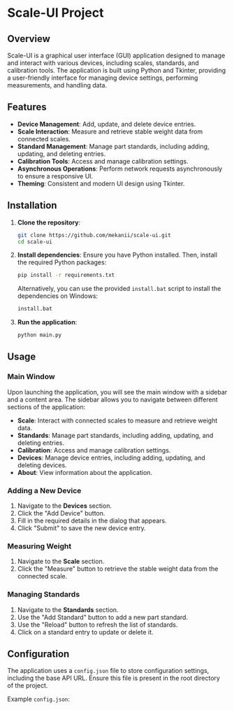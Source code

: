 # Scale-UI Project

## Overview

Scale-UI is a graphical user interface (GUI) application designed to manage and interact with various devices, including scales, standards, and calibration tools. The application is built using Python and Tkinter, providing a user-friendly interface for managing device settings, performing measurements, and handling data.

## Features

- **Device Management**: Add, update, and delete device entries.
- **Scale Interaction**: Measure and retrieve stable weight data from connected scales.
- **Standard Management**: Manage part standards, including adding, updating, and deleting entries.
- **Calibration Tools**: Access and manage calibration settings.
- **Asynchronous Operations**: Perform network requests asynchronously to ensure a responsive UI.
- **Theming**: Consistent and modern UI design using Tkinter.

## Installation

1. **Clone the repository**:
    ```bash
    git clone https://github.com/mekanii/scale-ui.git
    cd scale-ui
    ```

2. **Install dependencies**:
    Ensure you have Python installed. Then, install the required Python packages:
    ```bash
    pip install -r requirements.txt
    ```

    Alternatively, you can use the provided `install.bat` script to install the dependencies on Windows:
    ```bash
    install.bat
    ```

3. **Run the application**:
    ```bash
    python main.py
    ```

## Usage

### Main Window

Upon launching the application, you will see the main window with a sidebar and a content area. The sidebar allows you to navigate between different sections of the application:

- **Scale**: Interact with connected scales to measure and retrieve weight data.
- **Standards**: Manage part standards, including adding, updating, and deleting entries.
- **Calibration**: Access and manage calibration settings.
- **Devices**: Manage device entries, including adding, updating, and deleting devices.
- **About**: View information about the application.

### Adding a New Device

1. Navigate to the **Devices** section.
2. Click the "Add Device" button.
3. Fill in the required details in the dialog that appears.
4. Click "Submit" to save the new device entry.

### Measuring Weight

1. Navigate to the **Scale** section.
2. Click the "Measure" button to retrieve the stable weight data from the connected scale.

### Managing Standards

1. Navigate to the **Standards** section.
2. Use the "Add Standard" button to add a new part standard.
3. Use the "Reload" button to refresh the list of standards.
4. Click on a standard entry to update or delete it.

## Configuration

The application uses a `config.json` file to store configuration settings, including the base API URL. Ensure this file is present in the root directory of the project.

Example `config.json`:


